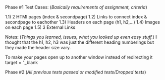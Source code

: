 Phase #1
  Test Cases: (*Basically requirements of assignment, criteria*)
  
  1.1) 2 HTMl pages (index & secondpage)
  1.2) Links to connect index & secondpage to eachother
  1.3) Headers on each page (h1, h2,...)
  1.4) Images on each page
  1.5) 3 External Links
  
  Notes: (*Things you learned, issues, what you looked up even easy stuff.*)
    I thought that the h1, h2, h3 was just the different heading numberings but they made the header size vary. 
    
To make your pages open up to another window instead of redirecting it target = "_blank 


Phase #2
 (*All previous tests passed or modified tests/Dropped tests*)
